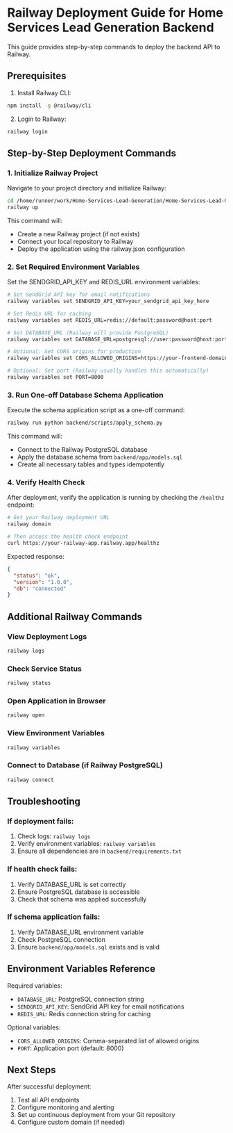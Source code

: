 # Railway Deployment Guide for Home Services Lead Generation Backend

This guide provides step-by-step commands to deploy the backend API to Railway.

## Prerequisites

1. Install Railway CLI:
```bash
npm install -g @railway/cli
```

2. Login to Railway:
```bash
railway login
```

## Step-by-Step Deployment Commands

### 1. Initialize Railway Project

Navigate to your project directory and initialize Railway:

```bash
cd /home/runner/work/Home-Services-Lead-Generation/Home-Services-Lead-Generation
railway up
```

This command will:
- Create a new Railway project (if not exists)
- Connect your local repository to Railway
- Deploy the application using the railway.json configuration

### 2. Set Required Environment Variables

Set the SENDGRID_API_KEY and REDIS_URL environment variables:

```bash
# Set SendGrid API key for email notifications
railway variables set SENDGRID_API_KEY=your_sendgrid_api_key_here

# Set Redis URL for caching
railway variables set REDIS_URL=redis://default:password@host:port

# Set DATABASE_URL (Railway will provide PostgreSQL)
railway variables set DATABASE_URL=postgresql://user:password@host:port/database

# Optional: Set CORS origins for production
railway variables set CORS_ALLOWED_ORIGINS=https://your-frontend-domain.com

# Optional: Set port (Railway usually handles this automatically)
railway variables set PORT=8000
```

### 3. Run One-off Database Schema Application

Execute the schema application script as a one-off command:

```bash
railway run python backend/scripts/apply_schema.py
```

This command will:
- Connect to the Railway PostgreSQL database
- Apply the database schema from `backend/app/models.sql`
- Create all necessary tables and types idempotently

### 4. Verify Health Check

After deployment, verify the application is running by checking the `/healthz` endpoint:

```bash
# Get your Railway deployment URL
railway domain

# Then access the health check endpoint
curl https://your-railway-app.railway.app/healthz
```

Expected response:
```json
{
  "status": "ok",
  "version": "1.0.0",
  "db": "connected"
}
```

## Additional Railway Commands

### View Deployment Logs
```bash
railway logs
```

### Check Service Status
```bash
railway status
```

### Open Application in Browser
```bash
railway open
```

### View Environment Variables
```bash
railway variables
```

### Connect to Database (if Railway PostgreSQL)
```bash
railway connect
```

## Troubleshooting

### If deployment fails:
1. Check logs: `railway logs`
2. Verify environment variables: `railway variables`
3. Ensure all dependencies are in `backend/requirements.txt`

### If health check fails:
1. Verify DATABASE_URL is set correctly
2. Ensure PostgreSQL database is accessible
3. Check that schema was applied successfully

### If schema application fails:
1. Verify DATABASE_URL environment variable
2. Check PostgreSQL connection
3. Ensure `backend/app/models.sql` exists and is valid

## Environment Variables Reference

Required variables:
- `DATABASE_URL`: PostgreSQL connection string
- `SENDGRID_API_KEY`: SendGrid API key for email notifications
- `REDIS_URL`: Redis connection string for caching

Optional variables:
- `CORS_ALLOWED_ORIGINS`: Comma-separated list of allowed origins
- `PORT`: Application port (default: 8000)

## Next Steps

After successful deployment:
1. Test all API endpoints
2. Configure monitoring and alerting
3. Set up continuous deployment from your Git repository
4. Configure custom domain (if needed)